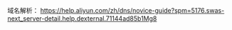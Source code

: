 域名解析：
https://help.aliyun.com/zh/dns/novice-guide?spm=5176.swas-next_server-detail.help.dexternal.71144ad85b1Mg8
